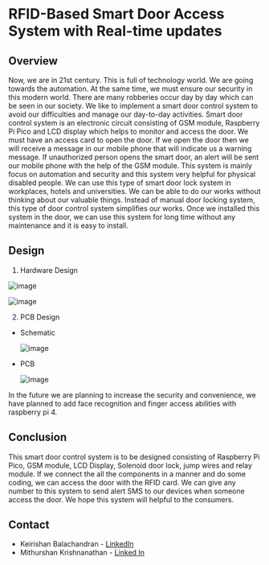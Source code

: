 # RFID-Based Smart Door Access System with Real-time updates

## Overview

Now, we are in 21st century. This is full of technology world. We are going towards the automation. At the same time, we must ensure our security in this modern world. There are many robberies occur day by day which can be seen in our society. We like to implement a smart door control system to avoid our difficulties and manage our day-to-day activities. Smart door control system is an electronic circuit consisting of GSM module, Raspberry Pi Pico and LCD display which helps to monitor and access the door. We must have an access card to open the door. If we open the door then we will receive a message in our mobile phone that will indicate us a warning message. If unauthorized person opens the smart door, an alert will be sent our mobile phone with the help of the GSM module. This system is mainly focus on automation and security and this system very helpful for physical disabled people. We can use this type of smart door lock system in workplaces, hotels and universities. We can be able to do our works without thinking about our valuable things. Instead of manual door locking system, this type of door control system simplifies our works. Once we installed this system in the door, we can use this system for long time without any maintenance and it is easy to install.


## Design

  1. Hardware Design
  
![image](https://user-images.githubusercontent.com/73067084/186718320-6327d38e-76b5-4b34-8e88-42cd90b8b93f.png)

![image](https://user-images.githubusercontent.com/73067084/186718388-5ac0c662-669d-45e4-a715-d936839d856d.png)

  2. PCB Design
   - Schematic
   
      ![image](https://user-images.githubusercontent.com/73067084/186718982-460b931e-4900-4c08-836f-611a88c9fb1e.png)
   
   - PCB
      
      ![image](https://user-images.githubusercontent.com/73067084/186719562-52b8440a-eafe-44be-9ed4-d82ff8cbf438.png)


In the future we are planning to increase the security and convenience, we have planned to add face recognition and finger access abilities with raspberry pi 4.

## Conclusion

This smart door control system is to be designed consisting of Raspberry Pi Pico, GSM module, LCD Display, Solenoid door lock, jump wires and relay module. If we connect the all the components in a manner and do some coding, we can access the door with the RFID card. We can give any number to this system to send alert SMS to our devices when someone access the door. We hope this system will helpful to the consumers.

## Contact

- Keirishan Balachandran - [LinkedIn](https://www.linkedin.com/in/balachandran-keirishan-6a5a66197/)
- Mithurshan Krishnanathan - [Linked In](https://www.linkedin.com/in/krishnanathan-mithurshan-1b9483213/)

